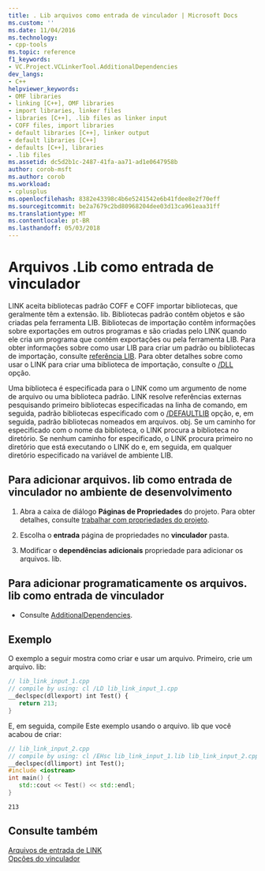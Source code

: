```yaml
---
title: . Lib arquivos como entrada de vinculador | Microsoft Docs
ms.custom: ''
ms.date: 11/04/2016
ms.technology:
- cpp-tools
ms.topic: reference
f1_keywords:
- VC.Project.VCLinkerTool.AdditionalDependencies
dev_langs:
- C++
helpviewer_keywords:
- OMF libraries
- linking [C++], OMF libraries
- import libraries, linker files
- libraries [C++], .lib files as linker input
- COFF files, import libraries
- default libraries [C++], linker output
- default libraries [C++]
- defaults [C++], libraries
- .lib files
ms.assetid: dc5d2b1c-2487-41fa-aa71-ad1e0647958b
author: corob-msft
ms.author: corob
ms.workload:
- cplusplus
ms.openlocfilehash: 8382e43398c4b6e5241542e6b41fdee8e2f70eff
ms.sourcegitcommit: be2a7679c2bd80968204dee03d13ca961eaa31ff
ms.translationtype: MT
ms.contentlocale: pt-BR
ms.lasthandoff: 05/03/2018
---
```

# <a name="lib-files-as-linker-input"></a>Arquivos .Lib como entrada de vinculador
LINK aceita bibliotecas padrão COFF e COFF importar bibliotecas, que geralmente têm a extensão. lib. Bibliotecas padrão contêm objetos e são criadas pela ferramenta LIB. Bibliotecas de importação contêm informações sobre exportações em outros programas e são criadas pelo LINK quando ele cria um programa que contém exportações ou pela ferramenta LIB. Para obter informações sobre como usar LIB para criar um padrão ou bibliotecas de importação, consulte [referência LIB](../../build/reference/lib-reference.md). Para obter detalhes sobre como usar o LINK para criar uma biblioteca de importação, consulte o [/DLL](../../build/reference/dll-build-a-dll.md) opção.  
  
Uma biblioteca é especificada para o LINK como um argumento de nome de arquivo ou uma biblioteca padrão. LINK resolve referências externas pesquisando primeiro bibliotecas especificadas na linha de comando, em seguida, padrão bibliotecas especificado com o [/DEFAULTLIB](../../build/reference/defaultlib-specify-default-library.md) opção, e, em seguida, padrão bibliotecas nomeados em arquivos. obj. Se um caminho for especificado com o nome da biblioteca, o LINK procura a biblioteca no diretório. Se nenhum caminho for especificado, o LINK procura primeiro no diretório que está executando o LINK do e, em seguida, em qualquer diretório especificado na variável de ambiente LIB.  
  
## <a name="to-add-lib-files-as-linker-input-in-the-development-environment"></a>Para adicionar arquivos. lib como entrada de vinculador no ambiente de desenvolvimento  
  
1.  Abra a caixa de diálogo **Páginas de Propriedades** do projeto. Para obter detalhes, consulte [trabalhar com propriedades do projeto](../../ide/working-with-project-properties.md).  
  
2.  Escolha o **entrada** página de propriedades no **vinculador** pasta.  
  
3.  Modificar o **dependências adicionais** propriedade para adicionar os arquivos. lib.  
  
## <a name="to-programmatically-add-lib-files-as-linker-input"></a>Para adicionar programaticamente os arquivos. lib como entrada de vinculador  
  
-   Consulte [AdditionalDependencies](https://msdn.microsoft.com/library/microsoft.visualstudio.vcprojectengine.vclinkertool.additionaldependencies.aspx).  
  
## <a name="example"></a>Exemplo  
O exemplo a seguir mostra como criar e usar um arquivo. Primeiro, crie um arquivo. lib:  
  
```cpp  
// lib_link_input_1.cpp  
// compile by using: cl /LD lib_link_input_1.cpp  
__declspec(dllexport) int Test() {  
   return 213;  
}  
```  
  
E, em seguida, compile Este exemplo usando o arquivo. lib que você acabou de criar:  
  
```cpp  
// lib_link_input_2.cpp  
// compile by using: cl /EHsc lib_link_input_1.lib lib_link_input_2.cpp   
__declspec(dllimport) int Test();  
#include <iostream>  
int main() {  
   std::cout << Test() << std::endl;  
}  
```  
  
```Output  
213  
```  
  
## <a name="see-also"></a>Consulte também  
 [Arquivos de entrada de LINK](../../build/reference/link-input-files.md)   
 [Opções do vinculador](../../build/reference/linker-options.md)